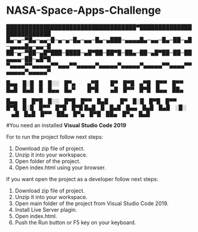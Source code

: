 # NASA-Space-Apps-Challenge

███████████████████████████████████▀██████████████████████████
█▄─▄─▀█▄─▄▄─█─▄─▄─█▄─▄▄─█▄─▄███─▄▄▄▄█▄─▄▄─█▄─██─▄█─▄▄▄▄█▄─▄▄─█
██─▄─▀██─▄█▀███─████─▄█▀██─██▀█─██▄─██─▄█▀██─██─██▄▄▄▄─██─▄█▀█
▀▄▄▄▄▀▀▄▄▄▄▄▀▀▄▄▄▀▀▄▄▄▄▄▀▄▄▄▄▄▀▄▄▄▄▄▀▄▄▄▄▄▀▀▄▄▄▄▀▀▄▄▄▄▄▀▄▄▄▄▄▀




█▄▄ █░█ █ █░░ █▀▄   ▄▀█   █▀ █▀█ ▄▀█ █▀▀ █▀▀  
█▄█ █▄█ █ █▄▄ █▄▀   █▀█   ▄█ █▀▀ █▀█ █▄▄ ██▄  







█▄▄ █ █▀█ █░░ █▀█ █▀▀ █▄█   █▀ █░█ █▀█ █▀▀ █▀█ █░█ █▀▀ █▀█ █▀█
█▄█ █ █▄█ █▄▄ █▄█ █▄█ ░█░   ▄█ █▄█ █▀▀ ██▄ █▀▄ █▀█ ██▄ █▀▄ █▄█



#You need an installed **Visual Studio Code 2019**

For to run the project follow next steps:

1. Download zip file of project.
2. Unzip it into your workspace.
3. Open folder of the project.
4. Open index.html using your browser.

If you want open the project as a developer follow next steps:

1. Download zip file of project.
2. Unzip it into your workspace.
3. Open main folder of the project from Visual Studio Code 2019.
4. Install Live Server plagin.
5. Open index.html.
6. Push the Run button or F5 key on your keyboard.
